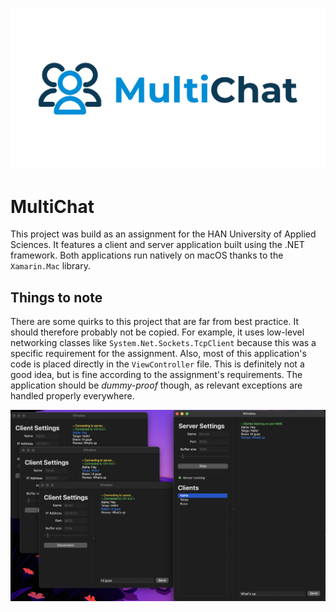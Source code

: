 ![](Design.png)

# MultiChat

This project was build as an assignment for the HAN University of Applied
Sciences. It features a client and server application built using the .NET
framework. Both applications run natively on macOS thanks to the `Xamarin.Mac`
library.

## Things to note

There are some quirks to this project that are far from best practice. It should
therefore probably not be copied. For example, it uses low-level networking
classes like `System.Net.Sockets.TcpClient` because this was a specific
requirement for the assignment. Also, most of this application's code is placed
directly in the `ViewController` file. This is definitely not a good idea, but
is fine according to the assignment's requirements. The application should be
_dummy-proof_ though, as relevant exceptions are handled properly everywhere.

![](ApplicationShowcase.png)
